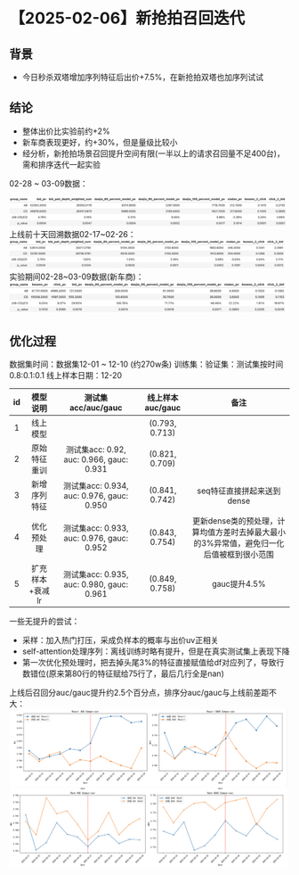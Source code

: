 # 【2025-02-06】新抢拍召回迭代
## 背景
- 今日秒杀双塔增加序列特征后出价+7.5%，在新抢拍双塔也加序列试试

## 结论

- 整体出价比实验前约+2%
- 新车商表现更好，约+30%，但是量级比较小
- 经分析，新抢拍场景召回提升空间有限(一半以上的请求召回量不足400台)，需和排序迭代一起实验


02-28 ~ 03-09数据：

<img src="./pic/res.png" alt="指标" width="500" />
上线前十天回溯数据02-17~02-26：

<img src="./pic/retrace.png" alt="回溯指标" width="500" />
实验期间02-28~03-09数据(新车商)：
<img src="./pic/new user res.png" alt="新商指标" width="500" />


## 优化过程
数据集时间：数据集12-01 ~ 12-10 (约270w条)
训练集：验证集：测试集按时间0.8:0.1:0.1
线上样本日期：12-20

| id  | 模型说明 | 测试集acc/auc/gauc|	线上样本auc/gauc |	备注   |
|:---:|:---:|:---:|:---:|:---:|
| 1 | 线上模型 | | (0.793, 0.713)| |
| 2|  原始特征重训  | 测试集acc: 0.92, auc: 0.966, gauc: 0.931 | (0.821, 0.709)||
| 3 | 新增序列特征 | 测试集acc: 0.934, auc: 0.976, gauc: 0.950 | (0.841, 0.742)|seq特征直接拼起来送到dense|
| 4 | 优化预处理 | 测试集acc: 0.933, auc: 0.976, gauc: 0.952 | (0.843, 0.754)|更新dense类的预处理，计算均值方差时去掉最大最小的3%异常值，避免归一化后值被框到很小范围|
| 5 | 扩充样本+衰减lr | 测试集acc: 0.935, auc: 0.980, gauc: 0.961 | (0.849, 0.758)|gauc提升4.5%|

一些无提升的尝试：
- 采样：加入热门打压，采成负样本的概率与出价uv正相关
- self-attention处理序列：离线训练时略有提升，但是在真实测试集上表现下降
- 第一次优化预处理时，把去掉头尾3%的特征直接赋值给df对应列了，导致行数错位(原来第80行的特征赋给75行了，最后几行全是nan)


上线后召回分auc/gauc提升约2.5个百分点，排序分auc/gauc与上线前差距不大：
<img src="./pic/recall auc.png" alt="召回auc/gauc" width="500" />
<img src="./pic/rank auc.png" alt="排序auc/gauc" width="500" />
